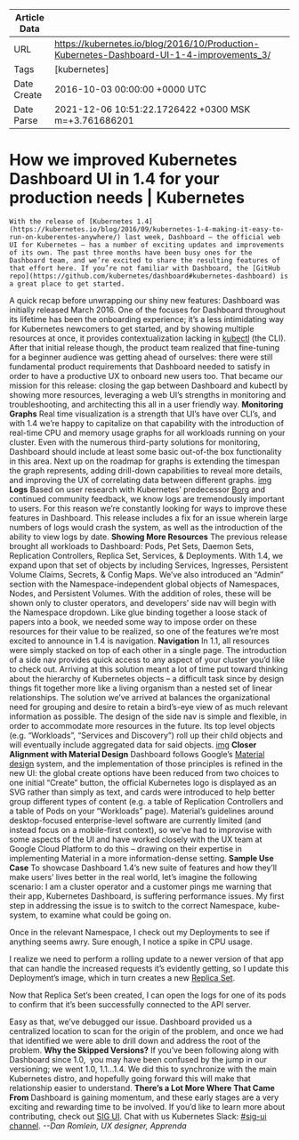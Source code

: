 |             Article Data             ||
| ----------------- | ----------------- |
| URL               | https://kubernetes.io/blog/2016/10/Production-Kubernetes-Dashboard-UI-1-4-improvements_3/        |
| Tags              | [kubernetes]       |
| Date Create       | 2016-10-03 00:00:00 &#43;0000 UTC |
| Date Parse        | 2021-12-06 10:51:22.1726422 &#43;0300 MSK m=&#43;3.761686201  |

#  How we improved Kubernetes Dashboard UI in 1.4 for your production needs​  | Kubernetes

	
	
	
	
	With the release of [Kubernetes 1.4](https://kubernetes.io/blog/2016/09/kubernetes-1-4-making-it-easy-to-run-on-kuberentes-anywhere/) last week, Dashboard – the official web UI for Kubernetes – has a number of exciting updates and improvements of its own. The past three months have been busy ones for the Dashboard team, and we’re excited to share the resulting features of that effort here. If you’re not familiar with Dashboard, the [GitHub repo](https://github.com/kubernetes/dashboard#kubernetes-dashboard) is a great place to get started.
A quick recap before unwrapping our shiny new features: Dashboard was initially released March 2016. One of the focuses for Dashboard throughout its lifetime has been the onboarding experience; it’s a less intimidating way for Kubernetes newcomers to get started, and by showing multiple resources at once, it provides contextualization lacking in [kubectl](/docs/user-guide/kubectl-overview/) (the CLI). After that initial release though, the product team realized that fine-tuning for a beginner audience was getting ahead of ourselves: there were still fundamental product requirements that Dashboard needed to satisfy in order to have a productive UX to onboard new users too. That became our mission for this release: closing the gap between Dashboard and kubectl by showing more resources, leveraging a web UI’s strengths in monitoring and troubleshooting, and architecting this all in a user friendly way.
**Monitoring Graphs**
Real time visualization is a strength that UI’s have over CLI’s, and with 1.4 we’re happy to capitalize on that capability with the introduction of real-time CPU and memory usage graphs for all workloads running on your cluster. Even with the numerous third-party solutions for monitoring, Dashboard should include at least some basic out-of-the box functionality in this area. Next up on the roadmap for graphs is extending the timespan the graph represents, adding drill-down capabilities to reveal more details, and improving the UX of correlating data between different graphs.
[img](https://lh5.googleusercontent.com/q2xNqiQkdcaAY9UdAlxXJkhofpb-AwMKoxE8Jdd3qRB0v8qffi4_s8GUaszmYGclNemAWCrEmbTqegKPfRoUgYHy9aRAYILXqRX1BCdLBQCUGHd-Euv0PuT5VI9viT3iSXBRHshv)
**Logs**
Based on user research with Kubernetes’ predecessor [Borg](http://research.google.com/pubs/pub43438.html) and continued community feedback, we know logs are tremendously important to users. For this reason we’re constantly looking for ways to improve these features in Dashboard. This release includes a fix for an issue wherein large numbers of logs would crash the system, as well as the introduction of the ability to view logs by date.
**Showing More Resources**
The previous release brought all workloads to Dashboard: Pods, Pet Sets, Daemon Sets, Replication Controllers, Replica Set, Services, &amp; Deployments. With 1.4, we expand upon that set of objects by including Services, Ingresses, Persistent Volume Claims, Secrets, &amp; Config Maps. We’ve also introduced an “Admin” section with the Namespace-independent global objects of Namespaces, Nodes, and Persistent Volumes. With the addition of roles, these will be shown only to cluster operators, and developers’ side nav will begin with the Namespace dropdown.
Like glue binding together a loose stack of papers into a book, we needed some way to impose order on these resources for their value to be realized, so one of the features we’re most excited to announce in 1.4 is navigation.
**Navigation**
In 1.1, all resources were simply stacked on top of each other in a single page. The introduction of a side nav provides quick access to any aspect of your cluster you’d like to check out. Arriving at this solution meant a lot of time put toward thinking about the hierarchy of Kubernetes objects – a difficult task since by design things fit together more like a living organism than a nested set of linear relationships. The solution we’ve arrived at balances the organizational need for grouping and desire to retain a bird’s-eye view of as much relevant information as possible. The design of the side nav is simple and flexible, in order to accommodate more resources in the future. Its top level objects (e.g. “Workloads”, “Services and Discovery”) roll up their child objects and will eventually include aggregated data for said objects.
[img](https://lh4.googleusercontent.com/wam1i4Y3GGLwNFxynWYK17me9UDCaw3yo0dDqqTt7Y79bJ5YK7uHd3yreRnftPOtRkOvo-CjlWNPEx2raBdCN5JTxG2fU3fwqeIPsDaeuqhnWl0IrSYQ32uC7cVt2q51LQNhialX)
**Closer Alignment with Material Design**
Dashboard follows Google’s [Material design](https://material.google.com/) system, and the implementation of those principles is refined in the new UI: the global create options have been reduced from two choices to one initial “Create” button, the official Kubernetes logo is displayed as an SVG rather than simply as text, and cards were introduced to help better group different types of content (e.g. a table of Replication Controllers and a table of Pods on your “Workloads” page). Material’s guidelines around desktop-focused enterprise-level software are currently limited (and instead focus on a mobile-first context), so we’ve had to improvise with some aspects of the UI and have worked closely with the UX team at Google Cloud Platform to do this – drawing on their expertise in implementing Material in a more information-dense setting.
**Sample Use Case**
To showcase Dashboard 1.4’s new suite of features and how they’ll make users’ lives better in the real world, let’s imagine the following scenario:
I am a cluster operator and a customer pings me warning that their app, Kubernetes Dashboard, is suffering performance issues. My first step in addressing the issue is to switch to the correct Namespace, kube-system, to examine what could be going on.

Once in the relevant Namespace, I check out my Deployments to see if anything seems awry. Sure enough, I notice a spike in CPU usage.

I realize we need to perform a rolling update to a newer version of that app that can handle the increased requests it’s evidently getting, so I update this Deployment’s image, which in turn creates a new [Replica Set](/docs/user-guide/replicasets/).

Now that Replica Set’s been created, I can open the logs for one of its pods to confirm that it’s been successfully connected to the API server.

Easy as that, we’ve debugged our issue. Dashboard provided us a centralized location to scan for the origin of the problem, and once we had that identified we were able to drill down and address the root of the problem.
**Why the Skipped Versions?**
If you’ve been following along with Dashboard since 1.0,  you may have been confused by the jump in our versioning; we went 1.0, 1.1...1.4. We did this to synchronize with the main Kubernetes distro, and hopefully going forward this will make that relationship easier to understand.
**There’s a Lot More Where That Came From**
Dashboard is gaining momentum, and these early stages are a very exciting and rewarding time to be involved. If you’d like to learn more about contributing, check out [SIG UI](https://github.com/kubernetes/community/blob/master/sig-ui/README.md). Chat with us Kubernetes Slack: [#sig-ui channel](https://kubernetes.slack.com/messages/sig-ui/).
*--Dan Romlein, UX designer, Apprenda*


	

	


